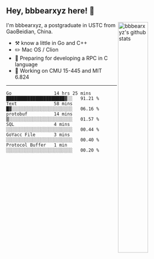 ## Hey, bbbearxyz here! :wave:

<img align="right" alt="bbbearxyz's github stats" width="40%" src="https://github-readme-stats.vercel.app/api?username=bbbearxyz&show_icons=true">

I'm bbbearxyz, a postgraduate in USTC from GaoBeidian, China.

-   :hammer_and_pick:    know a little in Go and C++
-   :pencil2: Mac OS / Clion
-   :seedling: Preparing for developing a RPC in C language 
-   :thinking: Working on CMU 15-445 and MIT 6.824
---
<!--START_SECTION:waka-->

```text
Go                14 hrs 25 mins  ██████████████████████▓░░   91.21 %
Text              58 mins         █▓░░░░░░░░░░░░░░░░░░░░░░░   06.16 %
protobuf          14 mins         ▒░░░░░░░░░░░░░░░░░░░░░░░░   01.57 %
SQL               4 mins          ░░░░░░░░░░░░░░░░░░░░░░░░░   00.44 %
GoYacc File       3 mins          ░░░░░░░░░░░░░░░░░░░░░░░░░   00.40 %
Protocol Buffer   1 min           ░░░░░░░░░░░░░░░░░░░░░░░░░   00.20 %
```

<!--END_SECTION:waka-->
